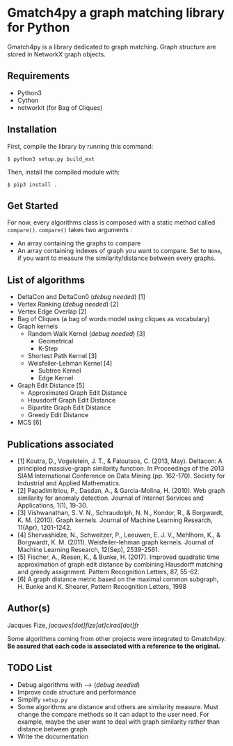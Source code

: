 # Gmatch4py a graph matching library for Python

Gmatch4py is a library dedicated to graph matching. Graph structure are stored in NetworkX graph objects.


## Requirements
 
 * Python3
 * Cython
 * networkit (for Bag of Cliques)
 
## Installation

First, compile the library by running this command:

```
$ python3 setup.py build_ext
```

Then, install the compiled module with:

```
$ pip3 install .
```

## Get Started

For now, every algorithms class is composed with a static method called `compare()`. `compare()` takes
two arguments :

 * An array containing the graphs to compare
 * An array containing indexes of graph you want to compare. Set to `None`, if you want to
 measure the similarity/distance between every graphs. 


## List of algorithms

 * DeltaCon and DeltaCon0 (*debug needed*) [1]
 * Vertex Ranking (*debug needed*) [2]
 * Vertex Edge Overlap [2]
 * Bag of Cliques (a bag of words model using cliques as vocabulary)
 * Graph kernels
    * Random Walk Kernel (*debug needed*) [3]
        * Geometrical 
        * K-Step 
    * Shortest Path Kernel [3]
    * Weisfeiler-Lehman Kernel [4]
        * Subtree Kernel 
        * Edge Kernel
 * Graph Edit Distance [5]
    * Approximated Graph Edit Distance 
    * Hausdorff Graph Edit Distance 
    * Bipartite Graph Edit Distance 
    * Greedy Edit Distance
 * MCS [6]
    

## Publications associated

  * [1] Koutra, D., Vogelstein, J. T., & Faloutsos, C. (2013, May). Deltacon: A principled massive-graph similarity function. In Proceedings of the 2013 SIAM International Conference on Data Mining (pp. 162-170). Society for Industrial and Applied Mathematics.
  * [2] Papadimitriou, P., Dasdan, A., & Garcia-Molina, H. (2010). Web graph similarity for anomaly detection. Journal of Internet Services and Applications, 1(1), 19-30.
  * [3] Vishwanathan, S. V. N., Schraudolph, N. N., Kondor, R., & Borgwardt, K. M. (2010). Graph kernels. Journal of Machine Learning Research, 11(Apr), 1201-1242.
  * [4] Shervashidze, N., Schweitzer, P., Leeuwen, E. J. V., Mehlhorn, K., & Borgwardt, K. M. (2011). Weisfeiler-lehman graph kernels. Journal of Machine Learning Research, 12(Sep), 2539-2561.
  * [5] Fischer, A., Riesen, K., & Bunke, H. (2017). Improved quadratic time approximation of graph edit distance by combining Hausdorff matching and greedy assignment. Pattern Recognition Letters, 87, 55-62.
  * [6] A graph distance metric based on the maximal common subgraph, H. Bunke and K. Shearer, Pattern Recognition Letters, 1998  

## Author(s)

Jacques Fize, *jacques[dot]fize[at]cirad[dot]fr*

Some algorithms coming from other projects were integrated to Gmatch4py. **Be assured that
each code is associated with a reference to the original.**

## TODO List

  * Debug algorithms with --> (*debug needed*)
  * Improve code structure and performance
  * Simplify `setup.py`
  * Some algorithms are distance and others are similarity measure. Must change the compare
  methods so it can adapt to the user need. For example, maybe the user want to deal with 
  graph similarity rather than distance between graph.
  * Write the documentation